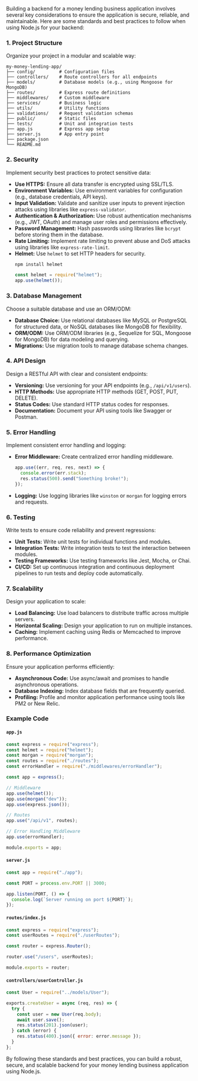 Building a backend for a money lending business application involves several key considerations to ensure the application is secure, reliable, and maintainable. Here are some standards and best practices to follow when using Node.js for your backend:

### 1. **Project Structure**

Organize your project in a modular and scalable way:

```
my-money-lending-app/
├── config/         # Configuration files
├── controllers/    # Route controllers for all endpoints
├── models/         # Database models (e.g., using Mongoose for MongoDB)
├── routes/         # Express route definitions
├── middlewares/    # Custom middleware
├── services/       # Business logic
├── utils/          # Utility functions
├── validations/    # Request validation schemas
├── public/         # Static files
├── tests/          # Unit and integration tests
├── app.js          # Express app setup
├── server.js       # App entry point
├── package.json
└── README.md
```

### 2. **Security**

Implement security best practices to protect sensitive data:

- **Use HTTPS:** Ensure all data transfer is encrypted using SSL/TLS.
- **Environment Variables:** Use environment variables for configuration (e.g., database credentials, API keys).
- **Input Validation:** Validate and sanitize user inputs to prevent injection attacks using libraries like `express-validator`.
- **Authentication & Authorization:** Use robust authentication mechanisms (e.g., JWT, OAuth) and manage user roles and permissions effectively.
- **Password Management:** Hash passwords using libraries like `bcrypt` before storing them in the database.
- **Rate Limiting:** Implement rate limiting to prevent abuse and DoS attacks using libraries like `express-rate-limit`.
- **Helmet:** Use `helmet` to set HTTP headers for security.
  ```bash
  npm install helmet
  ```
  ```js
  const helmet = require("helmet");
  app.use(helmet());
  ```

### 3. **Database Management**

Choose a suitable database and use an ORM/ODM:

- **Database Choice:** Use relational databases like MySQL or PostgreSQL for structured data, or NoSQL databases like MongoDB for flexibility.
- **ORM/ODM:** Use ORM/ODM libraries (e.g., Sequelize for SQL, Mongoose for MongoDB) for data modeling and querying.
- **Migrations:** Use migration tools to manage database schema changes.

### 4. **API Design**

Design a RESTful API with clear and consistent endpoints:

- **Versioning:** Use versioning for your API endpoints (e.g., `/api/v1/users`).
- **HTTP Methods:** Use appropriate HTTP methods (GET, POST, PUT, DELETE).
- **Status Codes:** Use standard HTTP status codes for responses.
- **Documentation:** Document your API using tools like Swagger or Postman.

### 5. **Error Handling**

Implement consistent error handling and logging:

- **Error Middleware:** Create centralized error handling middleware.
  ```js
  app.use((err, req, res, next) => {
    console.error(err.stack);
    res.status(500).send("Something broke!");
  });
  ```
- **Logging:** Use logging libraries like `winston` or `morgan` for logging errors and requests.

### 6. **Testing**

Write tests to ensure code reliability and prevent regressions:

- **Unit Tests:** Write unit tests for individual functions and modules.
- **Integration Tests:** Write integration tests to test the interaction between modules.
- **Testing Frameworks:** Use testing frameworks like Jest, Mocha, or Chai.
- **CI/CD:** Set up continuous integration and continuous deployment pipelines to run tests and deploy code automatically.

### 7. **Scalability**

Design your application to scale:

- **Load Balancing:** Use load balancers to distribute traffic across multiple servers.
- **Horizontal Scaling:** Design your application to run on multiple instances.
- **Caching:** Implement caching using Redis or Memcached to improve performance.

### 8. **Performance Optimization**

Ensure your application performs efficiently:

- **Asynchronous Code:** Use async/await and promises to handle asynchronous operations.
- **Database Indexing:** Index database fields that are frequently queried.
- **Profiling:** Profile and monitor application performance using tools like PM2 or New Relic.

### Example Code

#### `app.js`

```js
const express = require("express");
const helmet = require("helmet");
const morgan = require("morgan");
const routes = require("./routes");
const errorHandler = require("./middlewares/errorHandler");

const app = express();

// Middleware
app.use(helmet());
app.use(morgan("dev"));
app.use(express.json());

// Routes
app.use("/api/v1", routes);

// Error Handling Middleware
app.use(errorHandler);

module.exports = app;
```

#### `server.js`

```js
const app = require("./app");

const PORT = process.env.PORT || 3000;

app.listen(PORT, () => {
  console.log(`Server running on port ${PORT}`);
});
```

#### `routes/index.js`

```js
const express = require("express");
const userRoutes = require("./userRoutes");

const router = express.Router();

router.use("/users", userRoutes);

module.exports = router;
```

#### `controllers/userController.js`

```js
const User = require("../models/User");

exports.createUser = async (req, res) => {
  try {
    const user = new User(req.body);
    await user.save();
    res.status(201).json(user);
  } catch (error) {
    res.status(400).json({ error: error.message });
  }
};
```

By following these standards and best practices, you can build a robust, secure, and scalable backend for your money lending business application using Node.js.
